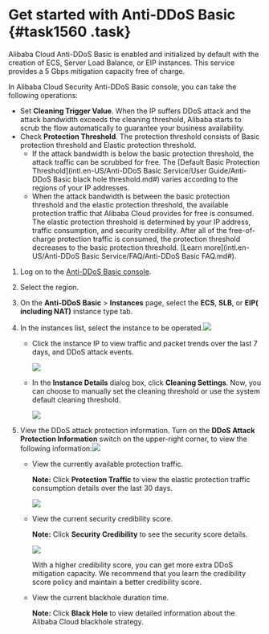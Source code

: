 # Get started with Anti-DDoS Basic {#task1560 .task}

Alibaba Cloud Anti-DDoS Basic is enabled and initialized by default with the creation of ECS, Server Load Balance, or EIP instances. This service provides a 5 Gbps mitigation capacity free of charge.

In Alibaba Cloud Security Anti-DDoS Basic console, you can take the following operations:

-   Set **Cleaning Trigger Value**. When the IP suffers DDoS attack and the attack bandwidth exceeds the cleaning threshold, Alibaba starts to scrub the flow automatically to guarantee your business availability.
-   Check **Protection Threshold**. The protection threshold consists of Basic protection threshold and Elastic protection threshold.
    -   If the attack bandwidth is below the basic protection threshold, the attack traffic can be scrubbed for free. The [Default Basic Protection Threshold](intl.en-US/Anti-DDoS Basic Service/User Guide/Anti-DDoS Basic black hole threshold.md#) varies according to the regions of your IP addresses.
    -   When the attack bandwidth is between the basic protection threshold and the elastic protection threshold, the available protection traffic that Alibaba Cloud provides for free is consumed. The elastic protection threshold is determined by your IP address, traffic consumption, and security credibility. After all of the free-of-charge protection traffic is consumed, the protection threshold decreases to the basic protection threshold. [Learn more](intl.en-US/Anti-DDoS Basic Service/FAQ/Anti-DDoS Basic FAQ.md#).

1.  Log on to the [Anti-DDoS Basic console](https://yundun.console.aliyun.com/?p=ddosnext). 
2.  Select the region. 
3.  On the **Anti-DDoS Basic** \> **Instances** page, select the **ECS**, **SLB**, or **EIP\( including NAT\)** instance type tab. 
4.  In the instances list, select the instance to be operated.![](http://static-aliyun-doc.oss-cn-hangzhou.aliyuncs.com/assets/img/79450/154814181734162_en-US.png)

 
    -   Click the instance IP to view traffic and packet trends over the last 7 days, and DDoS attack events.

        ![](http://static-aliyun-doc.oss-cn-hangzhou.aliyuncs.com/assets/img/79450/154814181734075_en-US.png)

    -   In the **Instance Details** dialog box, click **Cleaning Settings**. Now, you can choose to manually set the cleaning threshold or use the system default cleaning threshold.

        ![](http://static-aliyun-doc.oss-cn-hangzhou.aliyuncs.com/assets/img/79450/154814181734074_en-US.png)

5.  View the DDoS attack protection information. Turn on the **DDoS Attack Protection Information** switch on the upper-right corner, to view the following information:![](http://static-aliyun-doc.oss-cn-hangzhou.aliyuncs.com/assets/img/79450/154814181734160_en-US.png)

 
    -   View the currently available protection traffic.

        **Note:** Click **Protection Traffic** to view the elastic protection traffic consumption details over the last 30 days.

        ![](http://static-aliyun-doc.oss-cn-hangzhou.aliyuncs.com/assets/img/79450/154814181734077_en-US.png)

    -   View the current security credibility score.

        **Note:** Click **Security Credibility** to see the security score details.

        ![](http://static-aliyun-doc.oss-cn-hangzhou.aliyuncs.com/assets/img/79450/154814181734078_en-US.png)

        With a higher credibility score, you can get more extra DDoS mitigation capacity. We recommend that you learn the credibility score policy and maintain a better credibility score.

    -   View the current blackhole duration time.

        **Note:** Click **Black Hole** to view detailed information about the Alibaba Cloud blackhole strategy.


